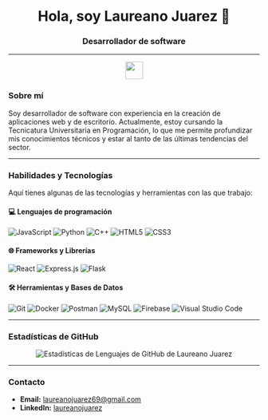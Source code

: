 <h1 align="center">Hola, soy Laureano Juarez 👋</h1>
<h3 align="center">Desarrollador de software</h3>

---

<div align="center">
  <a href="https://github.com/laureanojuarez">
  <img src="https://media.giphy.com/media/hvRJCLFzcasrR4ia7z/giphy.gif" width="35" style="display:inline-block;">
  </a>
</div>

### Sobre mí

Soy desarrollador de software con experiencia en la creación de aplicaciones web y de escritorio.
Actualmente, estoy cursando la Tecnicatura Universitaria en Programación, lo que me permite profundizar mis conocimientos técnicos y estar al tanto de las últimas tendencias del sector.

---

### Habilidades y Tecnologías

Aquí tienes algunas de las tecnologías y herramientas con las que trabajo:

#### 💻 Lenguajes de programación

![JavaScript](https://img.shields.io/badge/JavaScript-%23323330.svg?style=for-the-badge&logo=javascript&logoColor=F7DF1E)
![Python](https://img.shields.io/badge/Python-%2314354C.svg?style=for-the-badge&logo=python&logoColor=white)
![C++](https://img.shields.io/badge/c++-%2300599C.svg?style=for-the-badge&logo=c%2B%2B&logoColor=white)
![HTML5](https://img.shields.io/badge/html5-%23E34F26.svg?style=for-the-badge&logo=html5&logoColor=white)
![CSS3](https://img.shields.io/badge/css3-%231572B6.svg?style=for-the-badge&logo=css3&logoColor=white)

#### 🌐 Frameworks y Librerías

![React](https://img.shields.io/badge/React-%2361DAFB.svg?style=for-the-badge&logo=react&logoColor=white)
![Express.js](https://img.shields.io/badge/Express.js-%23404D59.svg?style=for-the-badge&logo=express&logoColor=white)
![Flask](https://img.shields.io/badge/Flask-%23000000.svg?style=for-the-badge&logo=flask&logoColor=white)

#### 🛠️ Herramientas y Bases de Datos

![Git](https://img.shields.io/badge/git-%23F05033.svg?style=for-the-badge&logo=git&logoColor=white)
![Docker](https://img.shields.io/badge/Docker-%230db7ed.svg?style=for-the-badge&logo=docker&logoColor=white)
![Postman](https://img.shields.io/badge/Postman-%23FF6C37.svg?style=for-the-badge&logo=postman&logoColor=white)
![MySQL](https://img.shields.io/badge/MySQL-%23005C84.svg?style=for-the-badge&logo=mysql&logoColor=white)
![Firebase](https://img.shields.io/badge/Firebase-%23FFCA28.svg?style=for-the-badge&logo=firebase&logoColor=black)
![Visual Studio Code](https://img.shields.io/badge/Visual%20Studio%20Code-0078d7.svg?style=for-the-badge&logo=visual-studio-code&logoColor=white)

---

### Estadísticas de GitHub

<div align="center">
  <img src="https://github-readme-stats.vercel.app/api/top-langs?username=laureanojuarez&show_icons=true&locale=es&layout=compact&theme=radical" alt="Estadísticas de Lenguajes de GitHub de Laureano Juarez" />
</div>

---

### Contacto

- **Email:** [laureanojuarez69@gmail.com](mailto:laureanojuarez69@gmail.com)
- **LinkedIn:** [laureanojuarez](https://www.linkedin.com/in/laureanojuarez)
